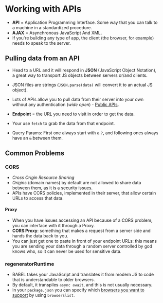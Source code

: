 # Working with APIs

- **API** = Application Programming Interface. Some way that you can talk to a machine in a standardized procedure. 
- **AJAX** = Asynchronous JavaScript And XML.
- If you're building any type of app, the client (the browser, for example) needs to speak to the server.

## Pulling data from an API
- Head to a URL and it will respond in **JSON** (JavaScript Object Notation), a great way to transport JS objects between servers or/and clients. 
- JSON files are strings (`JSON.parse(data)` will convert it to an actual JS object). 
- Lots of APIs allow you to pull data from their server into your own without any authentication (*wide open*) - [Public APIs](github.com/public-apis/public-apis).
- **Endpoint** =  the URL you need to visit in order to get the data. 
- Your use `fetch` to grab the data from that endpoint. 

- Query Params: First one always start with a `?`, and following ones always have an `&` between them.

## Common Problems

### CORS

- *Cross Origin Resource Sharing*
- *Origins* (domain names) by default are not allowed to share data between them, as it is a security issues.
- APIs have CORS policies, implemented in their server, that allow certain URLs to access that data. 

#### Proxy 
- When you have issues accessing an API because of a CORS problem, you can interface with it through a Proxy.
- **CORS Proxy**: something that makes a request from a server side and hands the data back to you. 
- You can just get one to paste in front of your endpoint URLs: this means you are sending your data through a random server controlled by god knows who, so it can never be used for sensitive data. 

### regeneratorRuntime 
- BABEL takes your JavaScript and translates it from modern JS to code that is understandable to older browsers. 
- By default, it transpiles `async await`, and this is not usually necessary. 
- In your `package.json` you can specify which [browsers you want to support](github.com/browserslist/browserslist) by using `browserslist`.

